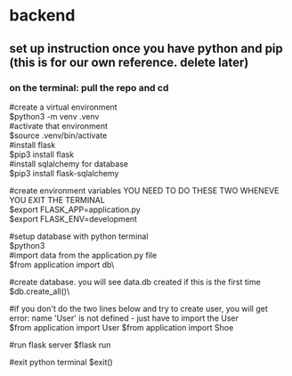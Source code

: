 # backend

## set up instruction once you have python and pip (this is for our own reference. delete later)


### on the terminal: pull the repo and cd

#create a virtual environment\
$python3 -m venv .venv\
#activate that environment\
$source .venv/bin/activate\
#install flask\
$pip3 install flask\
#install sqlalchemy for database\
$pip3 install flask-sqlalchemy


#create environment variables YOU NEED TO DO THESE TWO WHENEVE YOU EXIT THE TERMINAL\
$export FLASK_APP=application.py\
$export FLASK_ENV=development


#setup database with python terminal\
$python3\
#import data from the application.py file\
$from application import db\


#create database. you will see data.db created if this is the first time\
$db.create_all()\

#if you don't do the two lines below and try to create user, you will get error: name 'User' is not defined - just have to import the User\
$from application import User
$from application import Shoe

#run flask server
$flask run

#exit python terminal 
$exit()
